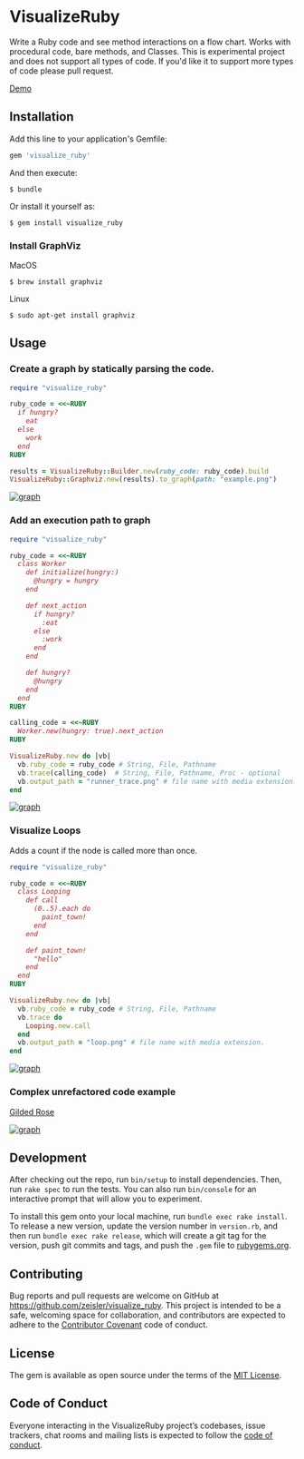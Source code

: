# VisualizeRuby

Write a Ruby code and see method interactions on a flow chart. Works with procedural code, bare methods, and Classes.
This is experimental project and does not support all types of code. 
If you'd like it to support more types of code please pull request.

[Demo](https://visualize-ruby.herokuapp.com/)

## Installation

Add this line to your application's Gemfile:

```ruby
gem 'visualize_ruby'
```

And then execute:

    $ bundle

Or install it yourself as:

    $ gem install visualize_ruby
    
### Install GraphViz

 MacOS

    $ brew install graphviz
    
 Linux
    
    $ sudo apt-get install graphviz

## Usage

### Create a graph by statically parsing the code. 

```ruby
require "visualize_ruby"

ruby_code = <<~RUBY
  if hungry?
    eat
  else
    work
  end
RUBY

results = VisualizeRuby::Builder.new(ruby_code: ruby_code).build
VisualizeRuby::Graphviz.new(results).to_graph(path: "example.png")
```
[![graph](./spec/examples/base_method.png)](./spec/examples/base_method.png)
### Add an execution path to graph
```ruby
require "visualize_ruby"

ruby_code = <<~RUBY
  class Worker
    def initialize(hungry:)
      @hungry = hungry
    end

    def next_action
      if hungry?
        :eat
      else
        :work
      end
    end

    def hungry?
      @hungry
    end
  end
RUBY

calling_code = <<~RUBY
  Worker.new(hungry: true).next_action
RUBY

VisualizeRuby.new do |vb|
  vb.ruby_code = ruby_code # String, File, Pathname
  vb.trace(calling_code)  # String, File, Pathname, Proc - optional
  vb.output_path = "runner_trace.png" # file name with media extension.
end
```
[![graph](./spec/examples/runner_trace.png)](./spec/examples/runner_trace.png)

### Visualize Loops
Adds a count if the node is called more than once.

```ruby
require "visualize_ruby"

ruby_code = <<~RUBY
  class Looping
    def call
      (0..5).each do
        paint_town!
      end
    end

    def paint_town!
      "hello"
    end
  end
RUBY

VisualizeRuby.new do |vb|
  vb.ruby_code = ruby_code # String, File, Pathname
  vb.trace do
    Looping.new.call
  end
  vb.output_path = "loop.png" # file name with media extension.
end
```

[![graph](./spec/examples/highlight_tracer_loop.png)](./spec/examples/highlight_tracer_loop.png)

### Complex unrefactored code example
[Gilded Rose](https://github.com/amckinnell/Gilded-Rose-Ruby)

[![graph](./spec/examples/highlight_tracer.png)](./spec/examples/gilded_rose.png)


## Development

After checking out the repo, run `bin/setup` to install dependencies. Then, run `rake spec` to run the tests. You can also run `bin/console` for an interactive prompt that will allow you to experiment.

To install this gem onto your local machine, run `bundle exec rake install`. To release a new version, update the version number in `version.rb`, and then run `bundle exec rake release`, which will create a git tag for the version, push git commits and tags, and push the `.gem` file to [rubygems.org](https://rubygems.org).

## Contributing

Bug reports and pull requests are welcome on GitHub at https://github.com/zeisler/visualize_ruby. This project is intended to be a safe, welcoming space for collaboration, and contributors are expected to adhere to the [Contributor Covenant](http://contributor-covenant.org) code of conduct.

## License

The gem is available as open source under the terms of the [MIT License](https://opensource.org/licenses/MIT).

## Code of Conduct

Everyone interacting in the VisualizeRuby project’s codebases, issue trackers, chat rooms and mailing lists is expected to follow the [code of conduct](https://github.com/zeisler/visualize_ruby/blob/master/CODE_OF_CONDUCT.md).
